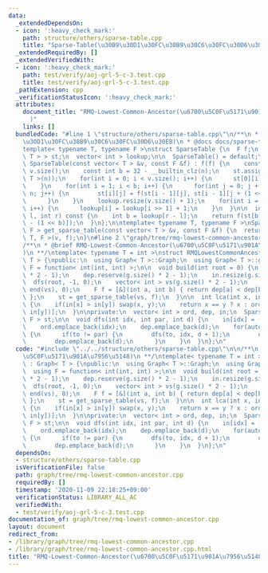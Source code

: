 ```yaml
---
data:
  _extendedDependsOn:
  - icon: ':heavy_check_mark:'
    path: structure/others/sparse-table.cpp
    title: "Sparse-Table(\u30B9\u30D1\u30FC\u30B9\u30C6\u30FC\u30D6\u30EB)"
  _extendedRequiredBy: []
  _extendedVerifiedWith:
  - icon: ':heavy_check_mark:'
    path: test/verify/aoj-grl-5-c-3.test.cpp
    title: test/verify/aoj-grl-5-c-3.test.cpp
  _pathExtension: cpp
  _verificationStatusIcon: ':heavy_check_mark:'
  attributes:
    document_title: "RMQ-Lowest-Common-Ancestor(\u6700\u5C0F\u5171\u901A\u7956\u5148\
      )"
    links: []
  bundledCode: "#line 1 \"structure/others/sparse-table.cpp\"\n/**\n * @brief Sparse-Table(\u30B9\
    \u30D1\u30FC\u30B9\u30C6\u30FC\u30D6\u30EB)\n * @docs docs/sparse-table.md\n */\n\
    template< typename T, typename F >\nstruct SparseTable {\n  F f;\n  vector< vector<\
    \ T > > st;\n  vector< int > lookup;\n\n  SparseTable() = default;\n\n  explicit\
    \ SparseTable(const vector< T > &v, const F &f) : f(f) {\n    const int n = (int)\
    \ v.size();\n    const int b = 32 - __builtin_clz(n);\n    st.assign(b, vector<\
    \ T >(n));\n    for(int i = 0; i < v.size(); i++) {\n      st[0][i] = v[i];\n\
    \    }\n    for(int i = 1; i < b; i++) {\n      for(int j = 0; j + (1 << i) <=\
    \ n; j++) {\n        st[i][j] = f(st[i - 1][j], st[i - 1][j + (1 << (i - 1))]);\n\
    \      }\n    }\n    lookup.resize(v.size() + 1);\n    for(int i = 2; i < lookup.size();\
    \ i++) {\n      lookup[i] = lookup[i >> 1] + 1;\n    }\n  }\n\n  inline T fold(int\
    \ l, int r) const {\n    int b = lookup[r - l];\n    return f(st[b][l], st[b][r\
    \ - (1 << b)]);\n  }\n};\n\ntemplate< typename T, typename F >\nSparseTable< T,\
    \ F > get_sparse_table(const vector< T > &v, const F &f) {\n  return SparseTable<\
    \ T, F >(v, f);\n}\n#line 2 \"graph/tree/rmq-lowest-common-ancestor.cpp\"\n\n\
    /**\n * @brief RMQ-Lowest-Common-Ancestor(\u6700\u5C0F\u5171\u901A\u7956\u5148\
    )\n **/\ntemplate< typename T = int >\nstruct RMQLowestCommonAncestor : Graph<\
    \ T > {\npublic:\n  using Graph< T >::Graph;\n  using Graph< T >::g;\n  using\
    \ F = function< int(int, int) >;\n\n  void build(int root = 0) {\n    ord.reserve(g.size()\
    \ * 2 - 1);\n    dep.reserve(g.size() * 2 - 1);\n    in.resize(g.size());\n  \
    \  dfs(root, -1, 0);\n    vector< int > vs(g.size() * 2 - 1);\n    iota(begin(vs),\
    \ end(vs), 0);\n    F f = [&](int a, int b) { return dep[a] < dep[b] ? a : b;\
    \ };\n    st = get_sparse_table(vs, f);\n  }\n\n  int lca(int x, int y) const\
    \ {\n    if(in[x] > in[y]) swap(x, y);\n    return x == y ? x : ord[st.fold(in[x],\
    \ in[y])];\n  }\n\nprivate:\n  vector< int > ord, dep, in;\n  SparseTable< int,\
    \ F > st;\n\n  void dfs(int idx, int par, int d) {\n    in[idx] = (int) ord.size();\n\
    \    ord.emplace_back(idx);\n    dep.emplace_back(d);\n    for(auto &to : g[idx])\
    \ {\n      if(to != par) {\n        dfs(to, idx, d + 1);\n        ord.emplace_back(idx);\n\
    \        dep.emplace_back(d);\n      }\n    }\n  }\n};\n"
  code: "#include \"../../structure/others/sparse-table.cpp\"\n\n/**\n * @brief RMQ-Lowest-Common-Ancestor(\u6700\
    \u5C0F\u5171\u901A\u7956\u5148)\n **/\ntemplate< typename T = int >\nstruct RMQLowestCommonAncestor\
    \ : Graph< T > {\npublic:\n  using Graph< T >::Graph;\n  using Graph< T >::g;\n\
    \  using F = function< int(int, int) >;\n\n  void build(int root = 0) {\n    ord.reserve(g.size()\
    \ * 2 - 1);\n    dep.reserve(g.size() * 2 - 1);\n    in.resize(g.size());\n  \
    \  dfs(root, -1, 0);\n    vector< int > vs(g.size() * 2 - 1);\n    iota(begin(vs),\
    \ end(vs), 0);\n    F f = [&](int a, int b) { return dep[a] < dep[b] ? a : b;\
    \ };\n    st = get_sparse_table(vs, f);\n  }\n\n  int lca(int x, int y) const\
    \ {\n    if(in[x] > in[y]) swap(x, y);\n    return x == y ? x : ord[st.fold(in[x],\
    \ in[y])];\n  }\n\nprivate:\n  vector< int > ord, dep, in;\n  SparseTable< int,\
    \ F > st;\n\n  void dfs(int idx, int par, int d) {\n    in[idx] = (int) ord.size();\n\
    \    ord.emplace_back(idx);\n    dep.emplace_back(d);\n    for(auto &to : g[idx])\
    \ {\n      if(to != par) {\n        dfs(to, idx, d + 1);\n        ord.emplace_back(idx);\n\
    \        dep.emplace_back(d);\n      }\n    }\n  }\n};\n"
  dependsOn:
  - structure/others/sparse-table.cpp
  isVerificationFile: false
  path: graph/tree/rmq-lowest-common-ancestor.cpp
  requiredBy: []
  timestamp: '2020-11-09 22:18:25+09:00'
  verificationStatus: LIBRARY_ALL_AC
  verifiedWith:
  - test/verify/aoj-grl-5-c-3.test.cpp
documentation_of: graph/tree/rmq-lowest-common-ancestor.cpp
layout: document
redirect_from:
- /library/graph/tree/rmq-lowest-common-ancestor.cpp
- /library/graph/tree/rmq-lowest-common-ancestor.cpp.html
title: "RMQ-Lowest-Common-Ancestor(\u6700\u5C0F\u5171\u901A\u7956\u5148)"
---
```

